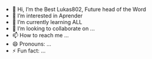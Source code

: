 - 👋 Hi, I’m the Best Lukas802, Future head of the Word
- 👀 I’m interested in Aprender
- 🌱 I’m currently learning ALL
- 💞️ I’m looking to collaborate on ...
- 📫 How to reach me ...
- 😄 Pronouns: ...
- ⚡ Fun fact: ...

<!---
ofcLukas802/ofcLukas802 is a ✨ special ✨ repository because its `README.md` (this file) appears on your GitHub profile.
You can click the Preview link to take a look at your changes.
--->
